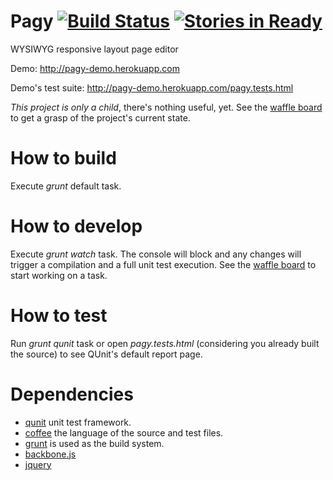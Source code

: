 Pagy [![Build Status](https://travis-ci.org/samuelgrigolato/pagy.png?branch=master)](https://travis-ci.org/samuelgrigolato/pagy) [![Stories in Ready](https://badge.waffle.io/samuelgrigolato/pagy.png?label=ready)](http://waffle.io/samuelgrigolato/pagy)
====

WYSIWYG responsive layout page editor

Demo: http://pagy-demo.herokuapp.com

Demo's test suite: http://pagy-demo.herokuapp.com/pagy.tests.html

*This project is only a child*, there's nothing useful, yet. See the [waffle board](http://waffle.io/samuelgrigolato/pagy) to get a grasp of the project's current state.
 
How to build
============

Execute _grunt_ default task.

How to develop
==============

Execute _grunt_ _watch_ task. The console will block and any changes will trigger a compilation and a full unit test execution. See the [waffle board](http://waffle.io/samuelgrigolato/pagy) to start working on a task.

How to test
===========

Run _grunt_ _qunit_ task or open _pagy.tests.html_ (considering you already built the source) to see QUnit's default report page.

Dependencies
============

* [qunit](https://qunitjs.com/) unit test framework.
* [coffee](http://coffeescript.org/) the language of the source and test files.
* [grunt](http://gruntjs.com/) is used as the build system.
* [backbone.js](http://backbonejs.org/)
* [jquery](http://jquery.com/)
